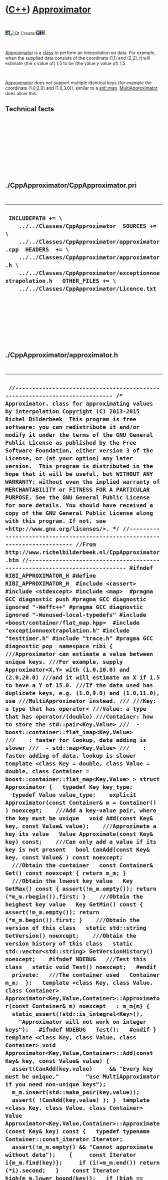 



 

 

 

 

 

([C++](Cpp.htm)) [Approximator](CppApproximator.htm)
====================================================

 

![STL](PicStl.png)![Qt
Creator](PicQtCreator.png)![Lubuntu](PicLubuntu.png)![Windows](PicWindows.png)

 

[Approximator](CppApproximator.htm) is a [class](CppClass.htm) to
perform an interpolation on data. For example, when the supplied data
consists of the coordinats (1,1) and (2,2), it will estimate (the x
value of) 1,5 to be (the value y value of) 1,5.

 

[Approximator](CppApproximator.htm) does not support multiple identical
keys (for example the coordinats (1.0,2.0) and (1.0,3.0)), similar to a
[std::map](CppMap.htm). [MultiApproximator](CppMultiApproximator.htm)
does allow this.

Technical facts
---------------

 

 

 

 

 

 

./CppApproximator/CppApproximator.pri
-------------------------------------

 

  ------------------------------------------------------------------------------------------------------------------------------------------------------------------------------------------------------------------------------------------------------------------------------------------------------------------------
  ` INCLUDEPATH += \     ../../Classes/CppApproximator  SOURCES += \     ../../Classes/CppApproximator/approximator.cpp  HEADERS  += \     ../../Classes/CppApproximator/approximator.h \     ../../Classes/CppApproximator/exceptionnoextrapolation.h   OTHER_FILES += \     ../../Classes/CppApproximator/Licence.txt`
  ------------------------------------------------------------------------------------------------------------------------------------------------------------------------------------------------------------------------------------------------------------------------------------------------------------------------

 

 

 

 

 

./CppApproximator/approximator.h
--------------------------------

 

  -----------------------------------------------------------------------------------------------------------------------------------------------------------------------------------------------------------------------------------------------------------------------------------------------------------------------------------------------------------------------------------------------------------------------------------------------------------------------------------------------------------------------------------------------------------------------------------------------------------------------------------------------------------------------------------------------------------------------------------------------------------------------------------------------------------------------------------------------------------------------------------------------------------------------------------------------------------------------------------------------------------------------------------------------------------------------------------------------------------------------------------------------------------------------------------------------------------------------------------------------------------------------------------------------------------------------------------------------------------------------------------------------------------------------------------------------------------------------------------------------------------------------------------------------------------------------------------------------------------------------------------------------------------------------------------------------------------------------------------------------------------------------------------------------------------------------------------------------------------------------------------------------------------------------------------------------------------------------------------------------------------------------------------------------------------------------------------------------------------------------------------------------------------------------------------------------------------------------------------------------------------------------------------------------------------------------------------------------------------------------------------------------------------------------------------------------------------------------------------------------------------------------------------------------------------------------------------------------------------------------------------------------------------------------------------------------------------------------------------------------------------------------------------------------------------------------------------------------------------------------------------------------------------------------------------------------------------------------------------------------------------------------------------------------------------------------------------------------------------------------------------------------------------------------------------------------------------------------------------------------------------------------------------------------------------------------------------------------------------------------------------------------------------------------------------------------------------------------------------------------------------------------------------------------------------------------------------------------------------------------------------------------------------------------------------------------------------------------------------------------------------------------------------------------------------------------------------------------------------------------------------------------------------------------------------------------------------------------------------------------------------------------------------------------------------------------------------------------------------------------------------------------------------------------------------------------------------------------------------------------------------------------------------------------------------------------------------------------------------------------------------------------------------------------------------------------------------------------------------------------------------------------------------------------------------------------------------------------------------------------------------------------------------------------------------------------------------------------------------------------------------------------------------------------------------------------------------------------------------------------------------------------------------------------------------------------------------------------------------------------------------------------------------------------------------------------------------------------------------------------------------------------------------------------------------------------------------------------------------------------------------------------------------------------------------------------------------------------------------------------------------------------------------------------------------------------------------------------------------------------------------------------------------------------------------------------------------------------------------------------------------------------------------------------------------------------------------------------------------------------------------------------------------------------------------------------------------------------------------------------------------------------------------------------------------------------------------------------------------------------------------------------------------------------------------------------------------------------------------------------------------------------------------------------------------------------------------------------------------------------------------------------------------------------------------------------------------------------------------------------------------------------------------------------------------------------------------------------------------------------------------------------------------------------------------------------------------------------------------------------------------------------------------------
  ` //--------------------------------------------------------------------------- /* Approximator, class for approximating values by interpolation Copyright (C) 2013-2015 Richel Bilderbeek  This program is free software: you can redistribute it and/or modify it under the terms of the GNU General Public License as published by the Free Software Foundation, either version 3 of the License, or (at your option) any later version.  This program is distributed in the hope that it will be useful, but WITHOUT ANY WARRANTY; without even the implied warranty of MERCHANTABILITY or FITNESS FOR A PARTICULAR PURPOSE. See the GNU General Public License for more details. You should have received a copy of the GNU General Public License along with this program. If not, see <http://www.gnu.org/licenses/>. */ //--------------------------------------------------------------------------- //From http://www.richelbilderbeek.nl/CppApproximator.htm //--------------------------------------------------------------------------- #ifndef RIBI_APPROXIMATOR_H #define RIBI_APPROXIMATOR_H  #include <cassert> #include <stdexcept> #include <map>  #pragma GCC diagnostic push #pragma GCC diagnostic ignored "-Weffc++" #pragma GCC diagnostic ignored "-Wunused-local-typedefs" #include <boost/container/flat_map.hpp>  #include "exceptionnoextrapolation.h" #include "testtimer.h" #include "trace.h" #pragma GCC diagnostic pop  namespace ribi {  ///Approximator can estimate a value between unique keys. ///For example, supply Approximator<X,Y> with (1.0,10.0) and (2.0,20.0) ///and it will estimate an X if 1.5 to have a Y of 15.0. ///If the data used has duplicate keys, e.g. (1.0,9.0) and (1.0,11.0), use ///MultiApproximator instead. /// ///Key: a type that has operator< ///Value: a type that has operator/(double) ///Container: how to store the std::pair<Key,Value> ///  - boost::container::flat_imap<Key,Value> ///    : faster for lookup, data adding is slower ///  - std::map<Key,Value> ///    : faster adding of data, lookup is slower template <class Key = double, class Value = double, class Container = boost::container::flat_map<Key,Value> > struct Approximator {   typedef Key key_type;   typedef Value value_type;    explicit Approximator(const Container& m = Container() ) noexcept;    ///Add a key-value pair, where the key must be unique   void Add(const Key& key, const Value& value);    ///Approximate a key its value   Value Approximate(const Key& key) const;    ///Can only add a value if its key is not present   bool CanAdd(const Key& key, const Value& ) const noexcept;    ///Obtain the container   const Container& Get() const noexcept { return m_m; }    ///Obtain the lowest key value   Key GetMax() const { assert(!m_m.empty()); return (*m_m.rbegin()).first; }    ///Obtain the heighest key value   Key GetMin() const { assert(!m_m.empty()); return (*m_m.begin()).first; }    ///Obtain the version of this class   static std::string GetVersion() noexcept;    ///Obtain the version history of this class   static std::vector<std::string> GetVersionHistory() noexcept;    #ifndef NDEBUG   ///Test this class   static void Test() noexcept;   #endif    private:   ///The container used   Container m_m;  };   template <class Key, class Value, class Container> Approximator<Key,Value,Container>::Approximator(const Container& m) noexcept   : m_m{m} {   static_assert(!std::is_integral<Key>(),     "Approximator will not work on integer keys");   #ifndef NDEBUG   Test();   #endif }  template <class Key, class Value, class Container> void Approximator<Key,Value,Container>::Add(const Key& key, const Value& value) {   assert(CanAdd(key,value)     && "Every key must be unique,"        "use MultiApproximator if you need non-unique keys");   m_m.insert(std::make_pair(key,value));   assert( !CanAdd(key,value) ); }  template <class Key, class Value, class Container> Value Approximator<Key,Value,Container>::Approximate(const Key& key) const {   typedef typename Container::const_iterator Iterator;    assert(!m_m.empty() && "Cannot approximate without data");    {     const Iterator i{m_m.find(key)};     if (i!=m_m.end()) return (*i).second;   }    const Iterator high{m_m.lower_bound(key)};   if (high == m_m.begin() || high == m_m.end())   {     assert(!m_m.empty());     const Key lowest  { (*m_m.begin()).first  };     const Key highest { (*m_m.rbegin()).first };     throw ExceptionNoExtrapolation<Key>(key,lowest,highest);   }   const Iterator low { --Iterator(high) };   assert(low != m_m.end());   assert(high != m_m.end());   const Key d_low  { (*low).first };   const Key d_high { (*high).first };   assert(d_low < key);   assert(d_high > key);   const double fraction { (key - d_low) / (d_high - d_low) };   assert(fraction >= 0.0);   assert(fraction <= 1.0);   assert(m_m.find(d_low)  != m_m.end());   assert(m_m.find(d_high) != m_m.end());   const Value h_low  { (*m_m.find(d_low)).second  };   const Value h_high { (*m_m.find(d_high)).second };   return ((1.0 - fraction)) * h_low + ((0.0 + fraction) * h_high); }  template <class Key, class Value, class Container> bool Approximator<Key,Value,Container>::CanAdd(const Key& key, const Value& ) const noexcept {   return m_m.find(key) == m_m.end(); }  template <class Key, class Value, class Container> std::string Approximator<Key,Value,Container>::GetVersion() noexcept {   return "1.0"; }  ///Obtain the version history of this class template <class Key, class Value, class Container> std::vector<std::string> Approximator<Key,Value,Container>::GetVersionHistory() noexcept {   const std::vector<std::string> v {     "2013-08-22: version 1.0: initial version"   };   return v; }   #ifndef NDEBUG template <class Key, class Value, class Container> void Approximator<Key,Value,Container>::Test() noexcept {   {     static bool is_tested { false };     if (is_tested) return;     is_tested = true;   }   TestTimer::SetMaxCnt(2); //Due to templates, multiple Approximators get active   const TestTimer test_timer(__func__,__FILE__,1.0);   {     Approximator<double,int> m;     m.Add(1.0,10);     m.Add(2.0,20);     assert(m.Approximate(1.5) == 15);     m.Add(4.0,40);     assert(m.Approximate(3.0) == 30);     m.Add(3.0,35);     assert(m.Approximate(3.0) == 35);     assert(m.GetMin() == 1.0);     assert(m.GetMax() == 4.0);   }   TestTimer::SetMaxCnt(1); //Restore strictness } #endif  } //~namespace ribi  #endif // RIBI_APPROXIMATOR_H`
  -----------------------------------------------------------------------------------------------------------------------------------------------------------------------------------------------------------------------------------------------------------------------------------------------------------------------------------------------------------------------------------------------------------------------------------------------------------------------------------------------------------------------------------------------------------------------------------------------------------------------------------------------------------------------------------------------------------------------------------------------------------------------------------------------------------------------------------------------------------------------------------------------------------------------------------------------------------------------------------------------------------------------------------------------------------------------------------------------------------------------------------------------------------------------------------------------------------------------------------------------------------------------------------------------------------------------------------------------------------------------------------------------------------------------------------------------------------------------------------------------------------------------------------------------------------------------------------------------------------------------------------------------------------------------------------------------------------------------------------------------------------------------------------------------------------------------------------------------------------------------------------------------------------------------------------------------------------------------------------------------------------------------------------------------------------------------------------------------------------------------------------------------------------------------------------------------------------------------------------------------------------------------------------------------------------------------------------------------------------------------------------------------------------------------------------------------------------------------------------------------------------------------------------------------------------------------------------------------------------------------------------------------------------------------------------------------------------------------------------------------------------------------------------------------------------------------------------------------------------------------------------------------------------------------------------------------------------------------------------------------------------------------------------------------------------------------------------------------------------------------------------------------------------------------------------------------------------------------------------------------------------------------------------------------------------------------------------------------------------------------------------------------------------------------------------------------------------------------------------------------------------------------------------------------------------------------------------------------------------------------------------------------------------------------------------------------------------------------------------------------------------------------------------------------------------------------------------------------------------------------------------------------------------------------------------------------------------------------------------------------------------------------------------------------------------------------------------------------------------------------------------------------------------------------------------------------------------------------------------------------------------------------------------------------------------------------------------------------------------------------------------------------------------------------------------------------------------------------------------------------------------------------------------------------------------------------------------------------------------------------------------------------------------------------------------------------------------------------------------------------------------------------------------------------------------------------------------------------------------------------------------------------------------------------------------------------------------------------------------------------------------------------------------------------------------------------------------------------------------------------------------------------------------------------------------------------------------------------------------------------------------------------------------------------------------------------------------------------------------------------------------------------------------------------------------------------------------------------------------------------------------------------------------------------------------------------------------------------------------------------------------------------------------------------------------------------------------------------------------------------------------------------------------------------------------------------------------------------------------------------------------------------------------------------------------------------------------------------------------------------------------------------------------------------------------------------------------------------------------------------------------------------------------------------------------------------------------------------------------------------------------------------------------------------------------------------------------------------------------------------------------------------------------------------------------------------------------------------------------------------------------------------------------------------------------------------------------------------------------------------------------------------------------------

 

 

 

 

 

./CppApproximator/approximator.cpp
----------------------------------

 

  ----------------------------------------------------------------------------------------------------------------------------------------------------------------------------------------------------------------------------------------------------------------------------------------------------------------------------------------------------------------------------------------------------------------------------------------------------------------------------------------------------------------------------------------------------------------------------------------------------------------------------------------------------------------------------------------------------------------------------------------------------------------------------------------------------------------------------------------------------------------------------------------------------------------------------------------------------------------------------------------------------------------------------------------------------------------------------------
  ` //--------------------------------------------------------------------------- /* Approximator, class for approximating values by interpolation Copyright (C) 2013-2015 Richel Bilderbeek  This program is free software: you can redistribute it and/or modify it under the terms of the GNU General Public License as published by the Free Software Foundation, either version 3 of the License, or (at your option) any later version.  This program is distributed in the hope that it will be useful, but WITHOUT ANY WARRANTY; without even the implied warranty of MERCHANTABILITY or FITNESS FOR A PARTICULAR PURPOSE. See the GNU General Public License for more details. You should have received a copy of the GNU General Public License along with this program. If not, see <http://www.gnu.org/licenses/>. */ //--------------------------------------------------------------------------- //From http://www.richelbilderbeek.nl/CppApproximator.htm //--------------------------------------------------------------------------- #include "approximator.h"`
  ----------------------------------------------------------------------------------------------------------------------------------------------------------------------------------------------------------------------------------------------------------------------------------------------------------------------------------------------------------------------------------------------------------------------------------------------------------------------------------------------------------------------------------------------------------------------------------------------------------------------------------------------------------------------------------------------------------------------------------------------------------------------------------------------------------------------------------------------------------------------------------------------------------------------------------------------------------------------------------------------------------------------------------------------------------------------------------

 

 

 

 

 

./CppApproximator/exceptionnoextrapolation.h
--------------------------------------------

 

  -----------------------------------------------------------------------------------------------------------------------------------------------------------------------------------------------------------------------------------------------------------------------------------------------------------------------------------------------------------------------------------------------------------------------------------------------------------------------------------------------------------------------------------------------------------------------------------------------------------------------------------------------------------------------------------------------------------------------------------------------------------------------------------------------------------------------------------------------------------------------------------------------------------------------------------------------------------------------------------------------------------------------------------------------------------------------------------------------------------------------------------------------------------------------------------------------------------------------------------------------------------------------------------------------------------------------------------------------------------------------------------------------------------------------------------------------------------------------------------------------------------------------------------------------------------------------------------------------------------------------------------------------------------------------------------------------------------------------------------------------------------------------------------------------------------------------------------------------------------------------------------------------------------------------------------------------------------------------------------------------------------------------------------------------------------------------------------------------------------------------------------------------------------------------------------------------------------------------------------------------------------------------------------------------------------------------------------------------------------------------
  ` //--------------------------------------------------------------------------- /* Approximator, class for approximating values by interpolation Copyright (C) 2013-2015 Richel Bilderbeek  This program is free software: you can redistribute it and/or modify it under the terms of the GNU General Public License as published by the Free Software Foundation, either version 3 of the License, or (at your option) any later version.  This program is distributed in the hope that it will be useful, but WITHOUT ANY WARRANTY; without even the implied warranty of MERCHANTABILITY or FITNESS FOR A PARTICULAR PURPOSE. See the GNU General Public License for more details. You should have received a copy of the GNU General Public License along with this program. If not, see <http://www.gnu.org/licenses/>. */ //--------------------------------------------------------------------------- //From http://www.richelbilderbeek.nl/CppApproximator.htm //--------------------------------------------------------------------------- #ifndef RIBI_EXCEPTIONNOEXTRAPOLATION_H #define RIBI_EXCEPTIONNOEXTRAPOLATION_H  #include <stdexcept> #include <boost/lexical_cast.hpp>  namespace ribi {  template <class T> struct ExceptionNoExtrapolation : public std::exception {   ExceptionNoExtrapolation(     const T& value)     : m_is_above_max{false},       m_is_below_min{false},       m_what{         "Value of "       + boost::lexical_cast<std::string>(value)       + " out of range [unknown]"     }   {    }    ExceptionNoExtrapolation(     const T& value, const T& lowest, const T& highest)     : m_is_above_max{value > highest},       m_is_below_min{value < lowest},       m_what{         "Value of "       + boost::lexical_cast<std::string>(value)       + " out of range ["       + boost::lexical_cast<std::string>(lowest)       + " , "       + boost::lexical_cast<std::string>(highest)       + "]"     }   {    }   bool IsAboveMax() const noexcept { return m_is_above_max; }   bool IsBelowMin() const noexcept { return m_is_below_min; }   const char * what() const throw() override { return m_what.c_str(); }   private:    const bool m_is_above_max;   const bool m_is_below_min;   ///The error message   const std::string m_what; };  } //~namespace ribi   #endif // RIBI_EXCEPTIONNOEXTRAPOLATION_H`
  -----------------------------------------------------------------------------------------------------------------------------------------------------------------------------------------------------------------------------------------------------------------------------------------------------------------------------------------------------------------------------------------------------------------------------------------------------------------------------------------------------------------------------------------------------------------------------------------------------------------------------------------------------------------------------------------------------------------------------------------------------------------------------------------------------------------------------------------------------------------------------------------------------------------------------------------------------------------------------------------------------------------------------------------------------------------------------------------------------------------------------------------------------------------------------------------------------------------------------------------------------------------------------------------------------------------------------------------------------------------------------------------------------------------------------------------------------------------------------------------------------------------------------------------------------------------------------------------------------------------------------------------------------------------------------------------------------------------------------------------------------------------------------------------------------------------------------------------------------------------------------------------------------------------------------------------------------------------------------------------------------------------------------------------------------------------------------------------------------------------------------------------------------------------------------------------------------------------------------------------------------------------------------------------------------------------------------------------------------------------------

 

 

 

 

 

./CppApproximator/exceptionnoextrapolation.cpp
----------------------------------------------

 

  ----
  ``
  ----

 

 

 

 

 





 

[![Valid XHTML 1.0 Strict](valid-xhtml10.png){width="88"
height="31"}](http://validator.w3.org/check?uri=referer)

This page has been created by the [tool](Tools.htm)
[CodeToHtml](ToolCodeToHtml.htm)
